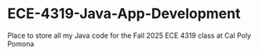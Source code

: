 # ECE-4319-Java-App-Development
Place to store all my Java code for the 
Fall 2025 ECE 4319 class at Cal Poly Pomona
